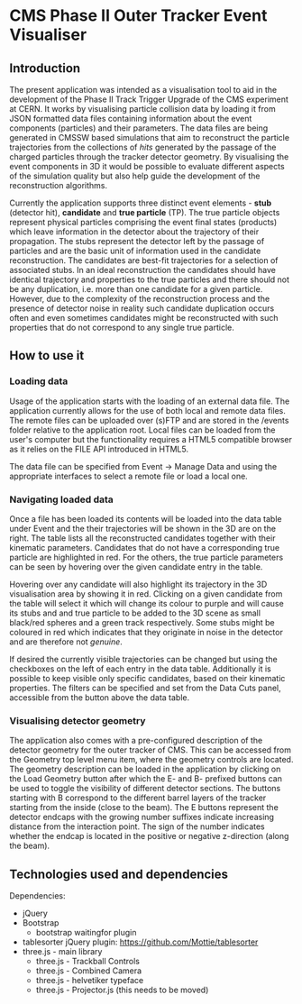 
# CMS Phase II Outer Tracker Event Visualiser

## Introduction

The present application was intended as a visualisation tool to aid in the development of the Phase II Track Trigger Upgrade of the CMS experiment at CERN. It works by visualising particle collision data by loading it from  JSON formatted data files containing information about the event components (particles) and their parameters. The data files are being generated in CMSSW based simulations that aim to reconstruct the particle trajectories from the collections of *hits* generated by the passage of the charged particles through the tracker detector geometry. By visualising the event components in 3D it would be possible to evaluate different aspects of the simulation quality but also help guide the development of the reconstruction algorithms.

Currently the application supports three distinct event elements - **stub** (detector hit), **candidate** and **true particle** (TP). The true particle objects represent physical particles comprising the event final states (products) which leave information in the detector about the trajectory of their propagation. The stubs represent the detector left by the passage of particles and are the basic unit of information used in the candidate reconstruction. The candidates are best-fit trajectories for a selection of associated stubs. In an ideal reconstruction the candidates should have identical trajectory and properties to the true particles and there should not be any duplication, i.e. more than one candidate for a given particle. However, due to the complexity of the reconstruction process and the presence of detector noise in reality such candidate duplication occurs often and even sometimes candidates might be reconstructed with such properties that do not correspond to any single true particle. 

## How to use it

### Loading data

Usage of the application starts with the loading of an external data file. The application currently allows for the use of both local and remote data files. The remote files can be uploaded over (s)FTP and are stored in the /events folder relative to the application root. Local files can be loaded from the user's computer but the functionality requires a HTML5 compatible browser as it relies on the FILE API introduced in HTML5. 

The data file can be specified from Event -> Manage Data and using the appropriate interfaces to select a remote file or load a local one. 

### Navigating loaded data

Once a file has been loaded its contents will be loaded into the data table under Event and the their trajectories will be shown in the 3D are on the right. The table lists all the reconstructed candidates together with their kinematic parameters. Candidates that do not have a corresponding true particle are highlighted in red. For the others, the true particle parameters can be seen by hovering over the given candidate entry in the table. 

Hovering over any candidate will also highlight its trajectory in the 3D visualisation area by showing it in red. Clicking on a given candidate from the table will select it which will change its colour to purple and will cause its stubs and and true particle to be added to the 3D scene as small black/red spheres and a green track respectively. Some stubs might be coloured in red which indicates that they originate in noise in the detector and are therefore not *genuine*. 

If desired the currently visible trajectories can be changed but using the checkboxes on the left of each entry in the data table. Additionally it is possible to keep visible only specific candidates, based on their kinematic properties. The filters can be specified and set from the Data Cuts panel, accessible from the button above the data table.

### Visualising detector geometry

The application also comes with a pre-configured description of the detector geometry for the outer tracker of CMS. This can be accessed from the Geometry top level menu item, where the geometry controls are located. The geometry description can be loaded in the application by clicking on the Load Geometry button after which the E- and B- prefixed buttons can be used to toggle the visibility of different detector sections. The buttons starting with B correspond to the different barrel layers of the tracker starting from the inside (close to the beam). The E buttons represent the detector endcaps with the growing number suffixes indicate increasing distance from the interaction point. The sign of the number indicates whether the endcap is located in the positive or negative z-direction (along the beam).

## Technologies used and dependencies

Dependencies:
- jQuery
- Bootstrap
  + bootstrap waitingfor plugin 
- tablesorter jQuery plugin: https://github.com/Mottie/tablesorter
- three.js - main library
  + three.js - Trackball Controls
  + three.js - Combined Camera
  + three.js - helvetiker typeface
  + three.js - Projector.js (this needs to be moved)
